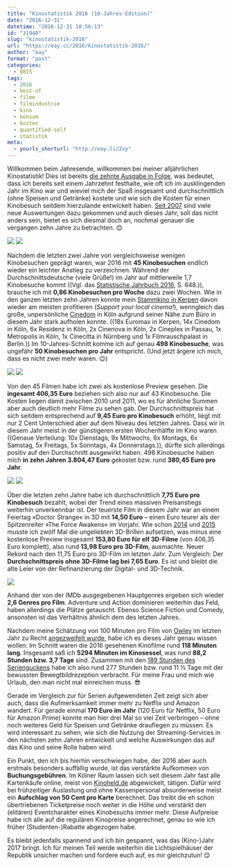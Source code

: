 ```yaml
---
title: "Kinostatistik 2016 (10-Jahres-Edition)"
date: "2016-12-31"
datetime: "2016-12-31 18:56:13"
id: "31940"
slug: "kinostatistik-2016"
url: "https://eay.cc/2016/kinostatistik-2016/"
author: "eay"
format: "post"
categories:
  - 0815
tags:
  - 2016
  - best-of
  - filme
  - filmindustrie
  - kino
  - konsum
  - kosten
  - quantified-self
  - statistik
meta:
  - yourls_shorturl: "http://eay.li/2vy"
---
```


Willkommen beim Jahresende, willkommen bei meiner alljährlichen Kinostatistik! Dies ist bereits [die zehnte Ausgabe in Folge](https://eay.cc/2015/kinostatistik-2015/), was bedeutet, dass ich bereits seit einem Jahrzehnt festhalte, wie oft ich im ausklingenden Jahr im Kino war und wieviel mich der Spaß insgesamt und durchschnittlich (ohne Speisen und Getränke) kostete und wie sich die Kosten für einen Kinobesuch seitdem hierzulande entwickelt haben. [Seit 2007](https://eay.cc/2007/260-90-euro/) sind viele neue Auswertungen dazu gekommen und auch dieses Jahr, soll das nicht anders sein, bietet es sich diesmal doch an, nochmal genauer die vergangen zehn Jahre zu betrachten. 😊

![](https://eay.cc/uploads/2016/kinostatistik2016_besuche.png) ![](https://eay.cc/uploads/2016/kinostatistik2016_10jahre_besuche.png)

Nachdem die letzten zwei Jahre von vergleichsweise wenigen Kinobesuchen geprägt waren, war 2016 mit **45 Kinobesuchen** endlich wieder ein leichter Anstieg zu verzeichnen. Während der Durchschnittsdeutsche (viele Grüße!) im Jahr auf mittlerweile 1,7 Kinobesuche kommt ((Vgl. das [Statistische Jahrbuch 2016](https://www.destatis.de/DE/Publikationen/StatistischesJahrbuch/StatistischesJahrbuch.html), S. 648.)), brauche ich mit **0,86 Kinobesuchen pro Woche** dazu zwei Wochen. Wie in den ganzen letzten zehn Jahren konnte mein [Stammkino in Kerpen](http://www.euromax-cinemas.de/) davon wieder am meisten profitieren (_Support your local cinema!_), wenngleich das große, unpersönliche [Cinedom](http://cinedom.de/) in Köln aufgrund seiner Nähe zum Büro in diesem Jahr stark aufholen konnte. ((18x Euromax in Kerpen, 14x Cinedom in Köln, 6x Residenz in Köln, 2x Cinenova in Köln, 2x Cineplex in Passau, 1x Metropolis in Köln, 1x Cinecitta in Nürnberg und 1x Filmrauschpalast in Berlin.)) Im 10-Jahres-Schnitt komme ich auf genau **498 Kinobesuche**, was ungefähr **50 Kinobesuchen pro Jahr** entspricht. (Und jetzt ärgere ich mich, dass es nicht zwei mehr waren. 😉)

![](https://eay.cc/uploads/2016/kinostatistik2016_kosten.png) ![](https://eay.cc/uploads/2016/kinostatistik2016_10jahre_kosten.png)

Von den 45 Filmen habe ich zwei als kostenlose Preview gesehen. Die **ingesamt 406,35 Euro** beziehen sich also nur auf 43 Kinobesuche. Die Kosten liegen damit zwischen 2010 und 2011, wo es für ähnliche Summen aber auch deutlich mehr Filme zu sehen gab. Der Durchschnittspreis hat sich seitdem entsprechend auf **9,45 Euro pro Kinobesuch** erhöht, liegt mit nur 2 Cent Unterschied aber auf dem Niveau des letzten Jahres. Dass wir in diesem Jahr meist in der günstigeren ersten Wochenhälfte im Kino waren ((Genaue Verteilung: 10x Dienstags, 9x Mittwochs, 6x Montags, 6x Samstag, 5x Freitags, 5x Sonntags, 4x Donnerstags.)), dürfte sich allerdings positiv auf den Durchschnitt ausgewirkt haben. 498 Kinobesuche haben mich **in zehn Jahren 3.804,47 Euro** gekostet bzw. rund **380,45 Euro pro Jahr**.

![](https://eay.cc/uploads/2016/kinostatistik2016_durchschnitt.png) ![](https://eay.cc/uploads/2016/kinostatistik2016_10jahre_durchschnitt.png)

Über die letzten zehn Jahre habe ich durchschnittlich **7,75 Euro pro Kinobesuch** bezahlt, wobei der Trend eines massiven Preisanstiegs weiterhin unverkennbar ist. Der teuerste Film in diesem Jahr war an einem Feiertag »Doctor Strange« in 3D mit **14,50 Euro** – einen Euro teurer als der Spitzenreiter »The Force Awakens« im Vorjahr. Wie schon [2014](https://eay.cc/2014/kinostatistik-2014/) und [2015](https://eay.cc/2015/kinostatistik-2015/) musste ich zwölf Mal die ungeliebten 3D-Brillen aufsetzen, was minus eine kostenlose Preview insgesamt **153,80 Euro für elf 3D-Filme** (von 406,35 Euro komplett), also rund **13,98 Euro pro 3D-Film**, ausmachte. Neuer Rekord nach den 11,75 Euro pro 3D-Film im letzten Jahr. Zum Vergleich: Der **Durchschnittspreis ohne 3D-Filme lag bei 7,65 Euro**. Es ist und bleibt die alte Leier von der Refinanzierung der Digital- und 3D-Technik.

![](https://eay.cc/uploads/2016/kinostatistik2016_genres.png)

Anhand der von der IMDb ausgegebenen Hauptgenres ergeben sich wieder **2,6 Genres pro Film**. Adventure und Action dominieren weiterhin das Feld, haben allerdings die Plätze getauscht. Ebenso Science Fiction und Comedy, ansonsten ist das Verhältnis ähnlich dem des letzten Jahres.

Nachdem meine Schätzung von 100 Minuten pro Film von [Owley](http://owley.ch/) im letzten Jahr zu Recht [angezweifelt wurde](https://eay.cc/2015/kinostatistik-2015/comment-page-1/#comment-26232), habe ich es dieses Jahr genau wissen wollen: Im Schnitt waren die 2016 gesehenen Kinofilme rund **118 Minuten lang**. Insgesamt saß ich **5294 Minuten im Kinosessel**, was rund **88,2 Stunden bzw. 3,7 Tage** sind. Zusammen mit den [189 Stunden des Serienguckens](https://twitter.com/eay/status/815139229265264640) habe ich also rund 277 Stunden bzw. rund 11 ½ Tage mit der bewussten Bewegtbildrezeption verbracht. Für meine Frau und mich wie Urlaub, den man nicht mal einreichen muss. 😎

Gerade im Vergleich zur für Serien aufgewendeten Zeit zeigt sich aber auch, dass die Aufmerksamkeit immer mehr zu Netflix und Amazon wandert. Für gerade einmal **170 Euro im Jahr** (120 Euro für Netflix, 50 Euro für Amazon Prime) konnte man hier drei Mal so viel Zeit verbringen – ohne noch weiteres Geld für Speisen und Getränke drauflegen zu müssen. Es wird interessant zu sehen, wie sich die Nutzung der Streaming-Services in den nächsten zehn Jahren entwickelt und welche Auswirkungen das auf das Kino und seine Rolle haben wird.

Ein Punkt, den ich bis hierhin verschwiegen habe, der 2016 aber auch erstmals besonders auffällig wurde, ist das verstärkte Aufkommen von **Buchungsgebühren**. Im Kölner Raum lassen sich seit diesem Jahr fast alle Kartenkäufe online, meist von [Kinoheld.de](https://www.kinoheld.de/) abgewickelt, tätigen. Dafür wird bei frühzeitiger Auslastung und ohne Kassenpersonal absurderweise meist ein **Aufschlag von 50 Cent pro Karte** berechnet. Das treibt die eh schon übertriebenen Ticketpreise noch weiter in die Höhe und verstärkt den (elitären) Eventcharakter eines Kinobesuchs immer mehr. Diese Aufpreise habe ich alle auf die regulären Kinopreise angerechnet, genau so wie ich früher (Studenten-)Rabatte abgezogen habe.

Es bleibt jedenfalls spannend und ich bin gespannt, was das (Kino-)Jahr 2017 bringt. Ich für meinen Teil werde weiterhin die Lichtspielhäuser der Republik unsicher machen und fordere euch auf, es mir gleichzutun! 😌
